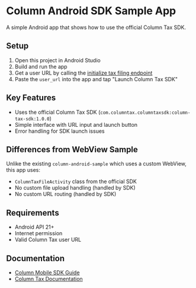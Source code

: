 # Column Android SDK Sample App

A simple Android app that shows how to use the official Column Tax SDK.

## Setup

1. Open this project in Android Studio
2. Build and run the app
3. Get a user URL by calling the [initialize tax filing endpoint](https://docs.columntax.com/reference/express-initialize-tax-filing)
4. Paste the `user_url` into the app and tap "Launch Column Tax SDK"

## Key Features

- Uses the official Column Tax SDK (`com.columntax.columntaxsdk:column-tax-sdk:1.0.0`)
- Simple interface with URL input and launch button
- Error handling for SDK launch issues

## Differences from WebView Sample

Unlike the existing `column-android-sample` which uses a custom WebView, this app uses:
- `ColumnTaxFileActivity` class from the official SDK
- No custom file upload handling (handled by SDK)
- No custom URL routing (handled by SDK)

## Requirements

- Android API 21+
- Internet permission
- Valid Column Tax user URL

## Documentation

- [Column Mobile SDK Guide](https://docs.columntax.com/reference/mobile-sdk-guide)
- [Column Tax Documentation](https://docs.columntax.com)